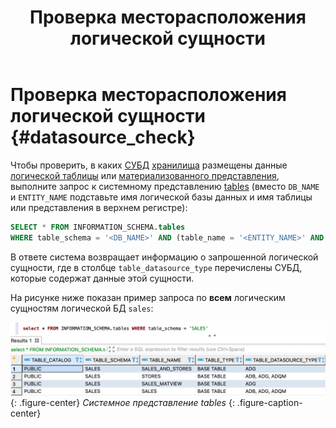 ﻿---
layout: default
title: Проверка месторасположения логической сущности
nav_order: 3
parent: Другие действия
grand_parent: Работа с системой
has_children: false
has_toc: false
---

# Проверка месторасположения логической сущности {#datasource_check}

Чтобы проверить, в каких [СУБД](../../../introduction/supported_DBMS/supported_DBMS.md)
[хранилища](../../../overview/main_concepts/data_storage/data_storage.md) размещены данные 
[логической таблицы](../../../overview/main_concepts/logical_table/logical_table.md) или 
[материализованного представления](../../../overview/main_concepts/materialized_view/materialized_view.md), 
выполните запрос к системному представлению [tables](../../../reference/system_views/system_views.md#tables) 
(вместо `DB_NAME` и `ENTITY_NAME` подставьте имя логической базы данных и имя
таблицы или представления в верхнем регистре):
```sql
SELECT * FROM INFORMATION_SCHEMA.tables
WHERE table_schema = '<DB_NAME>' AND (table_name = '<ENTITY_NAME>' AND table_type = 'BASE TABLE')
```

В ответе система возвращает информацию о запрошенной логической сущности, где в столбце `table_datasource_type` 
перечислены СУБД, которые содержат данные этой сущности.

На рисунке ниже показан пример запроса по **всем** логическим сущностям логической БД `sales`:

<a id="img_datasource_check"></a>
![](datasource_check.png)
{: .figure-center}
*Системное представление tables*
{: .figure-caption-center}